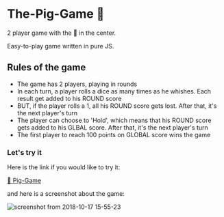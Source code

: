 # The-Pig-Game :pig:

2 player game with the :game_die: in the center.

Easy-to-play game written in pure JS.

## Rules of the game

- The game has 2 players, playing in rounds
- In each turn, a player rolls a dice as many times as he whishes. Each result get added to his ROUND score
- BUT, if the player rolls a 1, all his ROUND score gets lost. After that, it's the next player's turn
- The player can choose to 'Hold', which means that his ROUND score gets added to his GLBAL score. After that, it's the next player's turn
- The first player to reach 100 points on GLOBAL score wins the game

### Let's try it

Here is the link if you would like to try it:

[:game_die: Pig-Game](https://agnes-kabaly.github.io/Pig-Game/)


and here is a screenshot about the game:

![screenshot from 2018-10-17 15-55-23](https://user-images.githubusercontent.com/23173009/47093977-95e3e500-d22a-11e8-9373-e6f91f517a6c.png)
